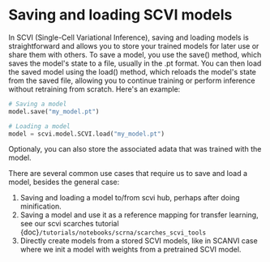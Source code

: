 # Saving and loading SCVI models

In SCVI (Single-Cell Variational Inference), saving and loading models is straightforward and allows you to store your trained models for later use or share them with others. To save a model, you use the save() method, which saves the model's state to a file, usually in the .pt format. You can then load the saved model using the load() method, which reloads the model's state from the saved file, allowing you to continue training or perform inference without retraining from scratch. Here's an example:

```python
# Saving a model
model.save("my_model.pt")

# Loading a model
model = scvi.model.SCVI.load("my_model.pt")
```
Optionaly, you can also store the associated adata that was trained with the model.

There are several common use cases that require us to save and load a model, besides the general case:
1. Saving and loading a model to/from scvi hub, perhaps after doing minification.
2. Saving a model and use it as a reference mapping for transfer learning, see our scvi scarches tutorial {doc}`/tutorials/notebooks/scrna/scarches_scvi_tools`
3. Directly create models from a stored SCVI models, like in SCANVI case where we init a model with weights from a pretrained SCVI model.
